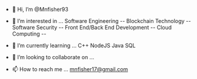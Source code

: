 - 👋 Hi, I’m @Mnfisher93
- 👀 I’m interested in ...
  Software Engineering --
  Blockchain Technology --
  Software Security --
  Front End/Back End Development -- 
  Cloud Computing --
  
  
- 🌱 I’m currently learning ...
     C++
     NodeJS
     Java
     SQL
     
     
     
- 💞️ I’m looking to collaborate on ...
- 📫 How to reach me ...
    mnfisher17@gmail.com

<!---
Mnfisher93/Mnfisher93 is a ✨ special ✨ repository because its `README.md` (this file) appears on your GitHub profile.
You can click the Preview link to take a look at your changes.
--->
